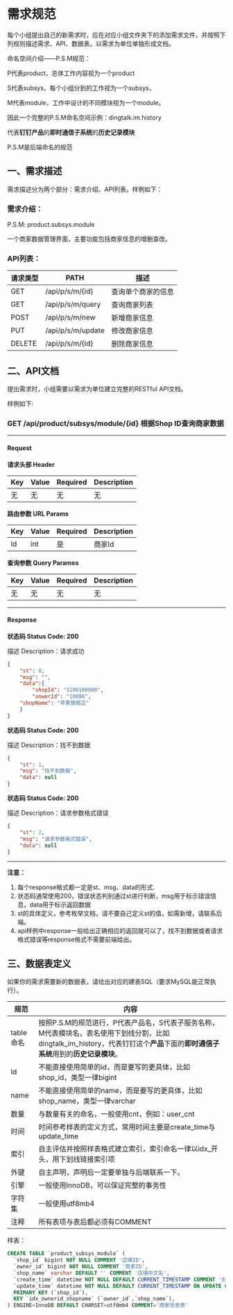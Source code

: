 # 需求规范

每个小组提出自己的新需求时，应在对应小组文件夹下的添加需求文件，并按照下列规则描述需求、API、数据表。以需求为单位单独形成文档。

命名空间介绍——P.S.M规范：

P代表product，总体工作内容视为一个product

S代表subsys，每个小组分到的工作视为一个subsys，

M代表module，工作中设计的不同模块视为一个module。

因此一个完整的P.S.M命名空间示例：dingtalk.im.history

代表**钉钉产品**的**即时通信子系统**的**历史记录模块**

P.S.M是后端命名的规范

## 一、需求描述

需求描述分为两个部分：需求介绍、API列表。样例如下：

### 需求介绍： 

P.S.M:	product.subsys.module

一个商家数据管理界面，主要功能包括商家信息的增删查改。

### API列表：

| 请求类型 | PATH              | 描述               |
| -------- | ----------------- | ------------------ |
| GET      | /api/p/s/m/{id}   | 查询单个商家的信息 |
| GET      | /api/p/s/m/query  | 查询商家列表       |
| POST     | /api/p/s/m/new    | 新增商家信息       |
| PUT      | /api/p/s/m/update | 修改商家信息       |
| DELETE   | /api/p/s/m/{id}   | 删除商家信息       |

## 二、API文档

提出需求时，小组需要以需求为单位建立完整的RESTful API文档。

样例如下:



### GET	/api/product/subsys/module/{id}	根据Shop ID查询商家数据

---

#### Request

**请求头部 Header**

| Key  | Value | Required | Description |
| ---- | ----- | -------- | ----------- |
| 无   | 无    | 无       | 无          |

**路由参数 URL Params**

| Key  | Value | Required | Description |
| ---- | ----- | -------- | ----------- |
| Id   | int   | 是       | 商家Id      |

**查询参数 Query Parames**

| Key  | Value | Required | Description |
| ---- | ----- | -------- | ----------- |
| 无   | 无    | 无       | 无          |

---

#### Response

**状态码 Status Code: 200**

描述 Description：请求成功

~~~json
{
	"st": 0,
	"msg": "",
	"data":{
		"shopId": "3100100000",
		"onwerId": "10086",
    "shopName": "苹果旗舰店"
	}
}
~~~

**状态码 Status Code: 200**

描述 Description：找不到数据

~~~json
{
	"st": 1,
	"msg": "找不到数据",
	"data": null
}
~~~

**状态码 Status Code: 200**

描述 Description：请求参数格式错误

~~~json
{
	"st": 2,
	"msg": "请求参数格式错误",
	"data": null
}
~~~

---



**注意：**

1. 每个response格式都一定是st、msg、data的形式.
2. 状态码通常使用200，错误状态判别通过st进行判断，msg用于标示错误信息，data用于标示返回数据
3. st的具体定义，参考枚举文档，请不要自己定义st的值，如需新增，请联系后端。
4. api样例中response一般给出正确相应的返回就可以了，找不到数据或者请求格式错误等response格式不需要前端给出。

## 三、数据表定义

如果你的需求需要新的数据表，请给出对应的建表SQL（要求MySQL能正常执行）。



| 规范      | 内容                                                         |
| --------- | ------------------------------------------------------------ |
| table命名 | 按照P.S.M的规范进行，P代表产品名，S代表子服务名称，M代表模块名，表名使用下划线分割，比如dingtalk\_im\_history，代表钉钉这个**产品**下面的**即时通信子系统**用到的**历史记录模块**。 |
| Id        | 不能直接使用简单的id，而是要写的更具体，比如shop\_id，类型一律bigint |
| name      | 不能直接使用简单的name，而是要写的更具体，比如shop\_name，类型一律varchar |
| 数量      | 与数量有关的命名，一般使用cnt，例如：user_cnt                |
| 时间      | 时间参考样表的定义方式，常用时间主要是create\_time与update\_time |
| 索引      | 自主评估并按照样表格式建立索引，索引命名一律以idx_开头，用下划线链接索引项 |
| 外键      | 自主声明，声明后一定要单独与后端联系一下。                   |
| 引擎      | 一般使用InnoDB，可以保证完整的事务性                         |
| 字符集    | 一般使用utf8mb4                                              |
| 注释      | 所有表项与表后都必须有COMMENT                                |

样表：

~~~sql
CREATE TABLE `product_subsys_module` (
  `shop_id` bigint NOT NULL COMMENT '店铺ID',
  `owner_id` bigint NOT NULL COMMENT '商家ID',
  `shop_name` varchar DEFAULT '' COMMENT '店铺中文名',
  `create_time` datetime NOT NULL DEFAULT CURRENT_TIMESTAMP COMMENT '创建时间',
  `update_time` datetime NOT NULL DEFAULT CURRENT_TIMESTAMP ON UPDATE CURRENT_TIMESTAMP COMMENT '更新时间',
  PRIMARY KEY (`shop_id`),
  KEY `idx_ownerid_shopname` (`owner_id`,`shop_name`),
) ENGINE=InnoDB DEFAULT CHARSET=utf8mb4 COMMENT='商家信息表'
~~~

